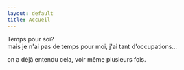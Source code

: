 ```yaml
---
layout: default
title: Accueil
---
```

Temps pour soi?  
mais je n'ai pas de temps pour moi, j'ai tant d'occupations...  
  
on a déjà entendu cela, voir même plusieurs fois.  
